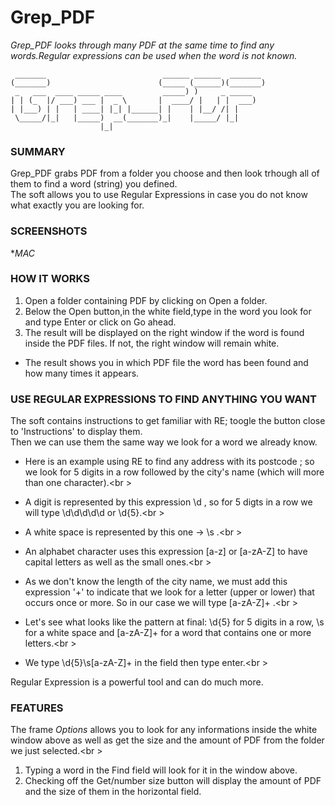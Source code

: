 # Grep_PDF
_Grep_PDF looks through many PDF at the same time to find any words.Regular expressions can be used when the word is not known._

```
 _______                          ______ ______  _______ 
(_______)                        (_____ (______)(_______)
 _   ___  ____ _____ ____         _____) )     _ _____   
| | (_  |/ ___) ___ |  _ \       |  ____/ |   | |  ___)  
| |___) | |   | ____| |_| |______| |    | |__/ /| |      
 \_____/|_|   |_____)  __(_______)_|    |_____/ |_|      
                    |_|                                  

```

### SUMMARY
Grep_PDF grabs PDF from a folder you choose and then look trhough all of them to find a word (string) you defined.<br />
The soft allows you to use Regular Expressions in case you do not know what exactly you are looking for.<br />

### SCREENSHOTS
*_MAC_


### HOW IT WORKS 
1. Open a folder containing PDF by clicking on Open a folder.
2. Below the Open button,in the white field,type in the word you look for and type Enter or click on Go ahead.
3. The result will be displayed on the right window if the word is found inside the PDF files. If not, the right window will remain white.

* The result shows you in which PDF file the word has been found and how many times it appears. 

### USE REGULAR EXPRESSIONS TO FIND ANYTHING YOU WANT

The soft contains instructions to get familiar with RE; toogle the button close to 'Instructions' to display them.<br />
Then we can use them the same way we look for a word we already know.<br />

* Here is an example using RE to find any address with its postcode ; so we look for 5 digits in a row followed by the city's name (which will more than one character).<br \> 
* A digit is represented by this expression \d , so for 5 digts in a row we will type \d\d\d\d\d or \d{5}.<br \>
* A white space is represented by this one -> \s .<br \>
* An alphabet character uses this expression [a-z] or [a-zA-Z] to have capital letters as well as the small ones.<br \>
* As we don't know the length of the city name, we must add this expression '+' to indicate that we look for a letter (upper or lower) that occurs once or more. So in our case we will type [a-zA-Z]+ .<br \>

* Let's see what looks like the pattern at final: \d{5} for 5 digits in a row, \s for a white space and [a-zA-Z]+ for a word that contains one or more letters.<br \>
* We type \d{5}\s[a-zA-Z]+ in the field then type enter.<br \>

Regular Expression is a powerful tool and can do much more.

### FEATURES

The frame _Options_ allows you to look for any informations inside the white window above as well as get the size and the amount of PDF from the folder we just selected.<br \> 
1. Typing a word in the Find field will look for it in the window above.
2. Checking off the Get/number size button will display the amount of PDF and the size of them in the horizontal field.

